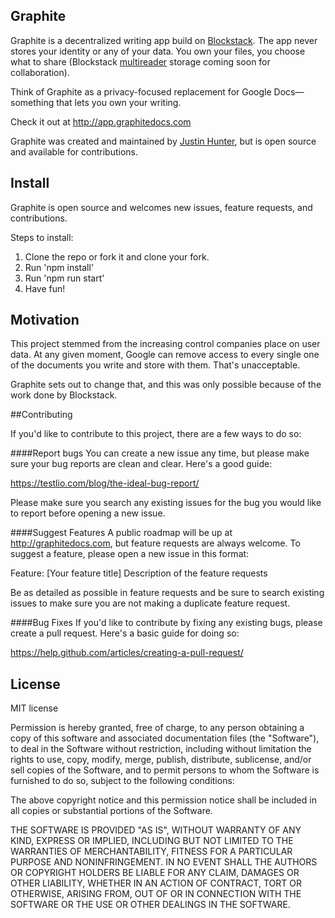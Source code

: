 ## Graphite

Graphite is a decentralized writing app build on [Blockstack](http://blockstack.org). The app never stores your identity or any of your data. You own your files, you choose what to share (Blockstack [multireader](link) storage coming soon for collaboration).

Think of Graphite as a privacy-focused replacement for Google Docs—something that lets you own your writing.

Check it out at http://app.graphitedocs.com

Graphite was created and maintained by [Justin Hunter](http://justin-hunter.com), but is open source and available for contributions.

## Install

Graphite is open source and welcomes new issues, feature requests, and contributions.

Steps to install:

1) Clone the repo or fork it and clone your fork.
2) Run 'npm install'
3) Run 'npm run start'
4) Have fun!

## Motivation

This project stemmed from the increasing control companies place on user data. At any given moment, Google can remove access to every single one of the documents you write and store with them. That's unacceptable.

Graphite sets out to change that, and this was only possible because of the work done by Blockstack.

##Contributing  

If you'd like to contribute to this project, there are a few ways to do so:

####Report bugs
You can create a new issue any time, but please make sure your bug reports are clean and clear. Here's a good guide:

https://testlio.com/blog/the-ideal-bug-report/

Please make sure you search any existing issues for the bug you would like to report before opening a new issue.

####Suggest Features
A public roadmap will be up at http://graphitedocs.com, but feature requests are always welcome. To suggest a feature, please open a new issue in this format:

Feature: [Your feature title]
Description of the feature requests

Be as detailed as possible in feature requests and be sure to search existing issues to make sure you are not making a duplicate feature request.

####Bug Fixes
If you'd like to contribute by fixing any existing bugs, please create a pull request. Here's a basic guide for doing so:

https://help.github.com/articles/creating-a-pull-request/

## License

MIT license

Permission is hereby granted, free of charge, to any person obtaining a copy of this software and associated documentation files (the "Software"), to deal in the Software without restriction, including without limitation the rights to use, copy, modify, merge, publish, distribute, sublicense, and/or sell copies of the Software, and to permit persons to whom the Software is furnished to do so, subject to the following conditions:

The above copyright notice and this permission notice shall be included in all copies or substantial portions of the Software.

THE SOFTWARE IS PROVIDED "AS IS", WITHOUT WARRANTY OF ANY KIND, EXPRESS OR IMPLIED, INCLUDING BUT NOT LIMITED TO THE WARRANTIES OF MERCHANTABILITY, FITNESS FOR A PARTICULAR PURPOSE AND NONINFRINGEMENT. IN NO EVENT SHALL THE AUTHORS OR COPYRIGHT HOLDERS BE LIABLE FOR ANY CLAIM, DAMAGES OR OTHER LIABILITY, WHETHER IN AN ACTION OF CONTRACT, TORT OR OTHERWISE, ARISING FROM, OUT OF OR IN CONNECTION WITH THE SOFTWARE OR THE USE OR OTHER DEALINGS IN THE SOFTWARE.
